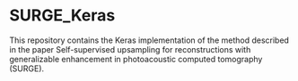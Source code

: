 # SURGE_Keras
This repository contains the Keras implementation of the method described in the paper Self-supervised upsampling for reconstructions with generalizable enhancement in photoacoustic computed tomography (SURGE). 
